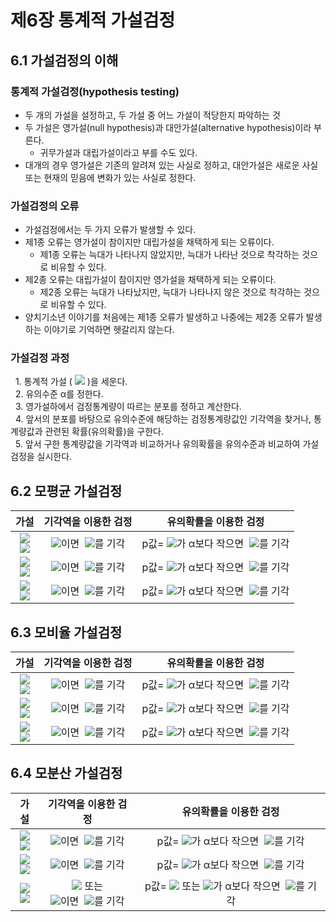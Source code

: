 # 제6장 통계적 가설검정

## 6.1 가설검정의 이해

### 통계적 가설검정(hypothesis testing)

- 두 개의 가설을 설정하고, 두 가설 중 어느 가설이 적당한지 파악하는 것
- 두 가설은 영가설(null hypothesis)과 대안가설(alternative hypothesis)이라 부른다.
  - 귀무가설과 대립가설이라고 부를 수도 있다.
- 대개의 경우 영가설은 기존의 알려져 있는 사실로 정하고, 대안가설은 새로운 사실 또는 현재의 믿음에 변화가 있는 사실로 정한다.

### 가설검정의 오류

- 가설검정에서는 두 가지 오류가 발생할 수 있다.
- 제1종 오류는 영가설이 참이지만 대립가설을 채택하게 되는 오류이다.
  - 제1종 오류는 늑대가 나타나지 않았지만, 늑대가 나타난 것으로 착각하는 것으로 비유할 수 있다.
- 제2종 오류는 대립가설이 참이지만 영가설을 채택하게 되는 오류이다.
  - 제2종 오류는 늑대가 나타났지만, 늑대가 나타나지 않은 것으로 착각하는 것으로 비유할 수 있다.
- 양치기소년 이야기를 처음에는 제1종 오류가 발생하고 나중에는 제2종 오류가 발생하는 이야기로 기억하면 헷갈리지 않는다.

### 가설검정 과정

&nbsp;&nbsp;1. 통계적 가설 (&nbsp;<img src="https://latex.codecogs.com/svg.latex?H_{0},H_{1}" /> )을 세운다.  
&nbsp;&nbsp;2. 유의수준 α를 정한다.  
&nbsp;&nbsp;3. 영가설하에서 검정통계량이 따르는 분포를 정하고 계산한다.  
&nbsp;&nbsp;4. 앞서의 분포를 바탕으로 유의수준에 해당하는 검정통계량값인 기각역을 찾거나, 통계량값과 관련된 확률(유의확률)을 구한다.  
&nbsp;&nbsp;5. 앞서 구한 통계량값을 기각역과 비교하거나 유의확률을 유의수준과 비교하여 가설검정을 실시한다.  

## 6.2 모평균 가설검정

|가설|기각역을 이용한 검정|유의확률을 이용한 검정|
|:---:|:---:|:---:|
|<img src="https://latex.codecogs.com/svg.latex?H_{0}:\mu=\mu_{0}"/></br><img src="https://latex.codecogs.com/svg.latex?H_{1}:\mu>\mu_{0}"/>|<img src="https://latex.codecogs.com/svg.latex?T>t_{n-1,\alpha}"/>이면 &nbsp;<img src="https://latex.codecogs.com/svg.latex?H_0"/>를 기각|p값=&nbsp;<img src="https://latex.codecogs.com/svg.latex?P(T>t_{obs}\mid{H}_{0})" />가 α보다 작으면 &nbsp;<img src="https://latex.codecogs.com/svg.latex?H_{0}" />를 기각|
|<img src="https://latex.codecogs.com/svg.latex?H_{0}:\mu=\mu_{0}"/></br><img src="https://latex.codecogs.com/svg.latex?H_{1}:\mu<\mu_{0}"/>|<img src="https://latex.codecogs.com/svg.latex?T<-t_{n-1,\alpha}"/>이면 &nbsp;<img src="https://latex.codecogs.com/svg.latex?H_0"/>를 기각|p값=&nbsp;<img src="https://latex.codecogs.com/svg.latex?P(T<t_{obs}\mid{H}_{0})" />가 α보다 작으면 &nbsp;<img src="https://latex.codecogs.com/svg.latex?H_{0}" />를 기각|
|<img src="https://latex.codecogs.com/svg.latex?H_{0}:\mu=\mu_{0}"/></br><img src="https://latex.codecogs.com/svg.latex?H_{1}:\mu\neq\mu_{0}"/>|<img src="https://latex.codecogs.com/svg.latex?{\mid}T{\mid}>t_{n-1,\alpha/2}"/>이면 &nbsp;<img src="https://latex.codecogs.com/svg.latex?H_0"/>를 기각|p값=&nbsp;<img src="https://latex.codecogs.com/svg.latex?P({\mid}T{\mid}>t_{obs}\mid{H}_{0})" />가 α보다 작으면 &nbsp;<img src="https://latex.codecogs.com/svg.latex?H_{0}" />를 기각|

## 6.3 모비율 가설검정

|가설|기각역을 이용한 검정|유의확률을 이용한 검정|
|:---:|:---:|:---:|
|<img src="https://latex.codecogs.com/svg.latex?H_{0}:p=p_{0}"/></br><img src="https://latex.codecogs.com/svg.latex?H_{1}:p>p_{0}"/>|<img src="https://latex.codecogs.com/svg.latex?Z>z_{\alpha}"/>이면 &nbsp;<img src="https://latex.codecogs.com/svg.latex?H_0"/>를 기각|p값=&nbsp;<img src="https://latex.codecogs.com/svg.latex?P({Z}>z_{obs}\mid{H}_{0})" />가 α보다 작으면 &nbsp;<img src="https://latex.codecogs.com/svg.latex?H_{0}" />를 기각|
|<img src="https://latex.codecogs.com/svg.latex?H_{0}:p=p_{0}"/></br><img src="https://latex.codecogs.com/svg.latex?H_{1}:p<p_{0}"/>|<img src="https://latex.codecogs.com/svg.latex?Z<-z_{\alpha}"/>이면 &nbsp;<img src="https://latex.codecogs.com/svg.latex?H_0"/>를 기각|p값=&nbsp;<img src="https://latex.codecogs.com/svg.latex?P(Z<z_{obs}\mid{H}_{0})" />가 α보다 작으면 &nbsp;<img src="https://latex.codecogs.com/svg.latex?H_{0}" />를 기각|
|<img src="https://latex.codecogs.com/svg.latex?H_{0}:p=p_{0}"/></br><img src="https://latex.codecogs.com/svg.latex?H_{1}:p\,{\neq}\,p_{0}"/>|<img src="https://latex.codecogs.com/svg.latex?{\mid}Z{\mid}>z_{\alpha/2}"/>이면 &nbsp;<img src="https://latex.codecogs.com/svg.latex?H_0"/>를 기각|p값=&nbsp;<img src="https://latex.codecogs.com/svg.latex?P({\mid}{Z}{\mid}>z_{obs}\mid{H}_{0})" />가 α보다 작으면 &nbsp;<img src="https://latex.codecogs.com/svg.latex?H_{0}" />를 기각|

## 6.4 모분산 가설검정

|가설|기각역을 이용한 검정|유의확률을 이용한 검정|
|:---:|:---:|:---:|
|<img src="https://latex.codecogs.com/svg.latex?H_{0}:\sigma^{2}=\sigma_{0}^{2}"/></br><img src="https://latex.codecogs.com/svg.latex?H_{1}:\sigma^2>\sigma_{0}^2"/>|<img src="https://latex.codecogs.com/svg.latex?(n-1)S^2/\sigma_0^2>\chi^2_{n-1,\alpha}"/>이면 &nbsp;<img src="https://latex.codecogs.com/svg.latex?H_0"/>를 기각|p값=&nbsp;<img src="https://latex.codecogs.com/svg.latex?P(\chi^2>\chi^2_{obs}\mid{H}_{0})" />가 α보다 작으면 &nbsp;<img src="https://latex.codecogs.com/svg.latex?H_{0}" />를 기각|
|<img src="https://latex.codecogs.com/svg.latex?H_{0}:\sigma^{2}=\sigma_{0}^{2}"/></br><img src="https://latex.codecogs.com/svg.latex?H_{1}:\sigma^2<\sigma_{0}^2"/>|<img src="https://latex.codecogs.com/svg.latex?(n-1)S^2/\sigma_0^2<\chi^2_{n-1,1-\alpha}"/>이면 &nbsp;<img src="https://latex.codecogs.com/svg.latex?H_0"/>를 기각|p값=&nbsp;<img src="https://latex.codecogs.com/svg.latex?P(\chi^2<\chi^2_{obs}\mid{H}_{0})" />가 α보다 작으면 &nbsp;<img src="https://latex.codecogs.com/svg.latex?H_{0}" />를 기각|
|<img src="https://latex.codecogs.com/svg.latex?H_{0}:\sigma^{2}=\sigma_{0}^{2}"/></br><img src="https://latex.codecogs.com/svg.latex?H_{1}:\sigma^2\neq\sigma_{0}^2"/>|<img src="https://latex.codecogs.com/svg.latex?(n-1)S^2/\sigma_0^2>\chi^2_{n-1,{\alpha}/2}"/> 또는</br> <img src="https://latex.codecogs.com/svg.latex?(n-1)S^2/\sigma_0^2<\chi^2_{n-1,1-{\alpha}/2}"/>이면 &nbsp;<img src="https://latex.codecogs.com/svg.latex?H_0"/>를 기각|p값=&nbsp;<img src="https://latex.codecogs.com/svg.latex?P(\chi^2<\chi^2_{obs}" /> 또는 <img src="https://latex.codecogs.com/svg.latex?\chi^2>\chi^2_{obs}\mid{H}_{0})" />가 α보다 작으면 &nbsp;<img src="https://latex.codecogs.com/svg.latex?H_{0}" />를 기각|

